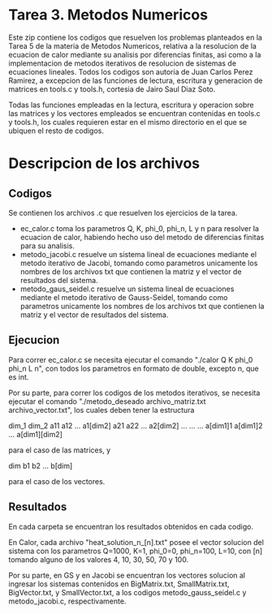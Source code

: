 # Tarea 3. Metodos Numericos

Este zip contiene los codigos que resuelven los problemas planteados en la Tarea 5 de la materia de Metodos Numericos, relativa a la resolucion de la ecuacion de calor mediante su analisis por diferencias finitas, asi como a la implementacion de metodos iterativos de resolucion de sistemas de ecuaciones lineales. Todos los codigos son autoria de Juan Carlos Perez Ramirez, a excepcion de las funciones de lectura, escritura y generacion de matrices en tools.c y tools.h, cortesia de Jairo Saul Diaz Soto.

Todas las funciones empleadas en la lectura, escritura y operacion sobre las matrices y los vectores empleados se encuentran contenidas en tools.c y tools.h, los cuales requieren estar en el mismo directorio en el que se ubiquen el resto de codigos.

# Descripcion de los archivos

## Codigos

Se contienen los archivos .c que resuelven los ejercicios de la tarea.
- ec_calor.c toma los parametros Q, K, phi_0, phi_n, L y n para resolver la ecuacion de calor, habiendo hecho uso del metodo de diferencias finitas para su analisis.
- metodo_jacobi.c resuelve un sistema lineal de ecuaciones mediante el metodo iterativo de Jacobi, tomando como parametros unicamente los nombres de los archivos txt que contienen la matriz y el vector de resultados del sistema.
- metodo_gaus_seidel.c resuelve un sistema lineal de ecuaciones mediante el metodo iterativo de Gauss-Seidel, tomando como parametros unicamente los nombres de los archivos txt que contienen la matriz y el vector de resultados del sistema.

## Ejecucion

Para correr ec_calor.c se necesita ejecutar el comando "./calor Q K phi_0 phi_n L n", con todos los parametros en formato de double, excepto n, que es int.

Por su parte, para correr los codigos de los metodos iterativos, se necesita ejecutar el comando "./metodo_deseado archivo_matriz.txt archivo_vector.txt", los cuales deben tener la estructura


dim_1 dim_2
a11 a12 ... a1[dim2]
a21 a22 ... a2[dim2]
... ...     ...
a[dim1]1 a[dim1]2 ... a[dim1][dim2]


para el caso de las matrices, y


dim
b1
b2
...
b[dim]


para el caso de los vectores.

## Resultados

En cada carpeta se encuentran los resultados obtenidos en cada codigo.

En Calor, cada archivo "heat_solution_n_[n].txt" posee el vector solucion del sistema con los parametros Q=1000, K=1, phi_0=0, phi_n=100, L=10, con [n] tomando alguno de los valores 4, 10, 30, 50, 70 y 100. 

Por su parte, en GS y en Jacobi se encuentran los vectores solucion al ingresar los sistemas contenidos en BigMatrix.txt, SmallMatrix.txt, BigVector.txt, y SmallVector.txt, a los codigos metodo_gauss_seidel.c y metodo_jacobi.c, respectivamente. 
